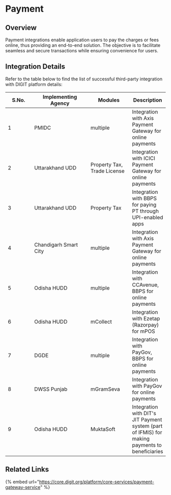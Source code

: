 # Payment

## Overview

Payment integrations enable application users to pay the charges or fees online, thus providing an end-to-end solution. The objective is to facilitate seamless and secure transactions while ensuring convenience for users.

## Integration Details

Refer to the table below to find the list of successful third-party integration with DIGIT platform details:

<table><thead><tr><th width="92">S.No.</th><th width="213">Implementing Agency</th><th width="136">Modules</th><th>Description</th></tr></thead><tbody><tr><td>1</td><td>PMIDC</td><td>multiple</td><td>Integration with Axis Payment Gateway for online payments</td></tr><tr><td>2</td><td>Uttarakhand UDD</td><td>Property Tax, Trade License</td><td>Integration with ICICI Payment Gateway for online payments</td></tr><tr><td>3</td><td>Uttarakhand UDD</td><td>Property Tax</td><td>Integration with BBPS for paying PT through UPI-enabled apps</td></tr><tr><td>4</td><td>Chandigarh Smart City</td><td>multiple</td><td>Integration with Axis Payment Gateway for online payments</td></tr><tr><td>5</td><td>Odisha HUDD</td><td>multiple</td><td>Integration with CCAvenue, BBPS for online payments</td></tr><tr><td>6</td><td>Odisha HUDD</td><td>mCollect</td><td>Integration with Ezetap (Razorpay) for mPOS</td></tr><tr><td>7</td><td>DGDE</td><td>multiple</td><td>Integration with PayGov, BBPS for online payments</td></tr><tr><td>8</td><td>DWSS Punjab</td><td>mGramSeva</td><td>Integration with PayGov for online payments</td></tr><tr><td>9</td><td>Odisha HUDD</td><td>MuktaSoft</td><td>Integration with DIT's JIT Payment system (part of IFMIS) for making payments to beneficiaries</td></tr></tbody></table>

## Related Links

{% embed url="https://core.digit.org/platform/core-services/payment-gateway-service" %}
